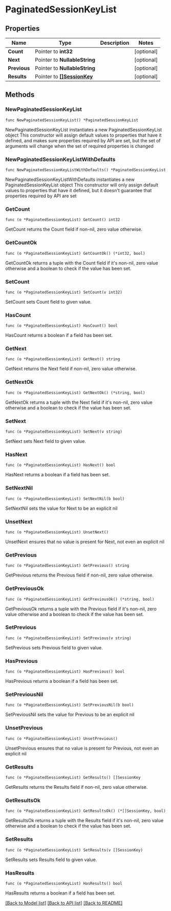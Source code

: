 # PaginatedSessionKeyList

## Properties

Name | Type | Description | Notes
------------ | ------------- | ------------- | -------------
**Count** | Pointer to **int32** |  | [optional] 
**Next** | Pointer to **NullableString** |  | [optional] 
**Previous** | Pointer to **NullableString** |  | [optional] 
**Results** | Pointer to [**[]SessionKey**](SessionKey.md) |  | [optional] 

## Methods

### NewPaginatedSessionKeyList

`func NewPaginatedSessionKeyList() *PaginatedSessionKeyList`

NewPaginatedSessionKeyList instantiates a new PaginatedSessionKeyList object
This constructor will assign default values to properties that have it defined,
and makes sure properties required by API are set, but the set of arguments
will change when the set of required properties is changed

### NewPaginatedSessionKeyListWithDefaults

`func NewPaginatedSessionKeyListWithDefaults() *PaginatedSessionKeyList`

NewPaginatedSessionKeyListWithDefaults instantiates a new PaginatedSessionKeyList object
This constructor will only assign default values to properties that have it defined,
but it doesn't guarantee that properties required by API are set

### GetCount

`func (o *PaginatedSessionKeyList) GetCount() int32`

GetCount returns the Count field if non-nil, zero value otherwise.

### GetCountOk

`func (o *PaginatedSessionKeyList) GetCountOk() (*int32, bool)`

GetCountOk returns a tuple with the Count field if it's non-nil, zero value otherwise
and a boolean to check if the value has been set.

### SetCount

`func (o *PaginatedSessionKeyList) SetCount(v int32)`

SetCount sets Count field to given value.

### HasCount

`func (o *PaginatedSessionKeyList) HasCount() bool`

HasCount returns a boolean if a field has been set.

### GetNext

`func (o *PaginatedSessionKeyList) GetNext() string`

GetNext returns the Next field if non-nil, zero value otherwise.

### GetNextOk

`func (o *PaginatedSessionKeyList) GetNextOk() (*string, bool)`

GetNextOk returns a tuple with the Next field if it's non-nil, zero value otherwise
and a boolean to check if the value has been set.

### SetNext

`func (o *PaginatedSessionKeyList) SetNext(v string)`

SetNext sets Next field to given value.

### HasNext

`func (o *PaginatedSessionKeyList) HasNext() bool`

HasNext returns a boolean if a field has been set.

### SetNextNil

`func (o *PaginatedSessionKeyList) SetNextNil(b bool)`

 SetNextNil sets the value for Next to be an explicit nil

### UnsetNext
`func (o *PaginatedSessionKeyList) UnsetNext()`

UnsetNext ensures that no value is present for Next, not even an explicit nil
### GetPrevious

`func (o *PaginatedSessionKeyList) GetPrevious() string`

GetPrevious returns the Previous field if non-nil, zero value otherwise.

### GetPreviousOk

`func (o *PaginatedSessionKeyList) GetPreviousOk() (*string, bool)`

GetPreviousOk returns a tuple with the Previous field if it's non-nil, zero value otherwise
and a boolean to check if the value has been set.

### SetPrevious

`func (o *PaginatedSessionKeyList) SetPrevious(v string)`

SetPrevious sets Previous field to given value.

### HasPrevious

`func (o *PaginatedSessionKeyList) HasPrevious() bool`

HasPrevious returns a boolean if a field has been set.

### SetPreviousNil

`func (o *PaginatedSessionKeyList) SetPreviousNil(b bool)`

 SetPreviousNil sets the value for Previous to be an explicit nil

### UnsetPrevious
`func (o *PaginatedSessionKeyList) UnsetPrevious()`

UnsetPrevious ensures that no value is present for Previous, not even an explicit nil
### GetResults

`func (o *PaginatedSessionKeyList) GetResults() []SessionKey`

GetResults returns the Results field if non-nil, zero value otherwise.

### GetResultsOk

`func (o *PaginatedSessionKeyList) GetResultsOk() (*[]SessionKey, bool)`

GetResultsOk returns a tuple with the Results field if it's non-nil, zero value otherwise
and a boolean to check if the value has been set.

### SetResults

`func (o *PaginatedSessionKeyList) SetResults(v []SessionKey)`

SetResults sets Results field to given value.

### HasResults

`func (o *PaginatedSessionKeyList) HasResults() bool`

HasResults returns a boolean if a field has been set.


[[Back to Model list]](../README.md#documentation-for-models) [[Back to API list]](../README.md#documentation-for-api-endpoints) [[Back to README]](../README.md)



